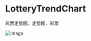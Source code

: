 # LotteryTrendChart
彩票走势图、走势图、彩票

![image](http://code.cocoachina.com/uploads/attachments/20201015/1000631/afd58eaa89f095da179ef14a5173ab42.png) 
